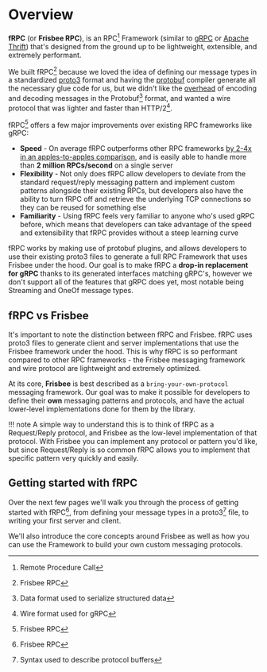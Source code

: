 # Overview

**fRPC** (or **Frisbee RPC**), is an RPC[^1] Framework (similar to [gRPC](https://grpc.io) or
[Apache Thrift](https://thrift.apache.org/)) that's designed from the ground up to be lightweight, extensible, and extremely performant.

We built fRPC[^2] because we loved the idea of defining our message types in a standardized
[proto3](https://protobuf.dev/programming-guides/proto3/) format and having the [protobuf](https://github.com/protocolbuffers/protobuf) compiler generate all the necessary
glue code for us, but we didn't like the [overhead](https://github.com/boguslaw-wojcik/encoding-benchmarks) of encoding and decoding
messages in the Protobuf[^3] format, and wanted a wire protocol that was lighter and faster
than HTTP\/2[^4].

fRPC[^2] offers a few major improvements over existing
RPC frameworks like gRPC:

- **Speed** - On average fRPC outperforms other RPC frameworks [by 2-4x in an apples-to-apples comparison](../performance/grpc-benchmarks), and is easily able to handle more than **2 million RPCs/second** on a single server
- **Flexibility** - Not only does fRPC allow developers to deviate from the standard request/reply messaging pattern and implement custom patterns alongside their existing RPCs, but developers also have the ability to turn fRPC off and retrieve the underlying TCP connections so they can be reused for something else
- **Familiarity** - Using fRPC feels very familiar to anyone who's used gRPC before, which means that developers can take advantage of the speed and extensibility that fRPC provides without a steep learning curve

fRPC works by making use of protobuf plugins, and allows developers to use their existing proto3 files to generate a full
RPC Framework that uses Frisbee under the hood. Our goal is to make fRPC a **drop-in
replacement for gRPC** thanks to its generated interfaces matching gRPC's, however we don't support all of the features that
gRPC does yet, most notable being Streaming and OneOf message types.

## fRPC vs Frisbee

It's important to note the distinction between fRPC and Frisbee. fRPC uses proto3 files to generate client and server
implementations that use the Frisbee framework under the hood. This is why fRPC is so performant compared to other RPC
frameworks - the Frisbee messaging framework and wire protocol are lightweight and extremely optimized.

At its core, **Frisbee** is best described as a `bring-your-own-protocol` messaging framework. Our goal was
to make it possible for developers to define their **own** messaging patterns and protocols, and have the actual
lower-level implementations done for them by the library.

!!! note
    A simple way to understand this is to think of fRPC as a Request/Reply
    protocol, and Frisbee as the low-level implementation of that protocol. With
    Frisbee you can implement any protocol or pattern you'd like, but since
    Request/Reply is so common fRPC allows you to implement that specific pattern
    very quickly and easily.

## Getting started with fRPC

Over the next few pages we'll walk you through the process of getting started with fRPC[^2],
from defining your message types in a proto3[^5] file, to writing your first server and client.

We'll also introduce the core concepts around Frisbee as well as how you can use the Framework to build your own custom messaging protocols.

[^1]: Remote Procedure Call
[^2]: Frisbee RPC
[^3]: Data format used to serialize structured data
[^4]: Wire format used for gRPC
[^5]: Syntax used to describe protocol buffers
